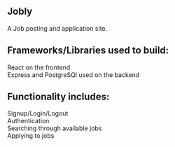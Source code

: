 ## Jobly

A Job posting and application site.

## Frameworks/Libraries used to build:
React on the frontend<br />
Express and PostgreSQl used on the backend<br />


## Functionality includes:
Signup/Login/Logout<br />
Authentication<br />
Searching through available jobs<br />
Applying to jobs
